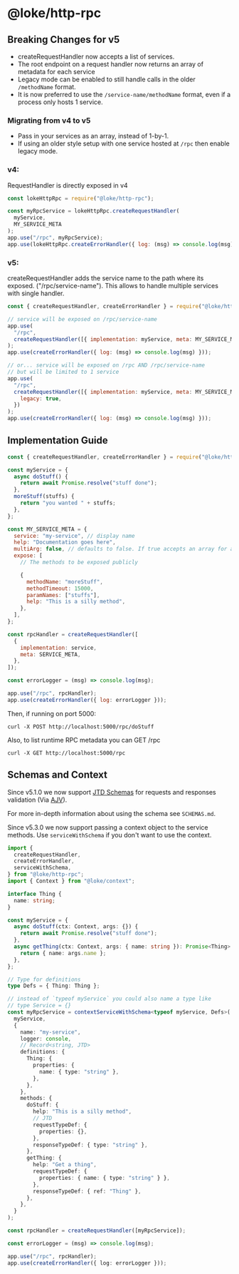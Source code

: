 # @loke/http-rpc

## Breaking Changes for v5

- createRequestHandler now accepts a list of services.
- The root endpoint on a request handler now returns an array of metadata for each service
- Legacy mode can be enabled to still handle calls in the older `/methodName` format.
- It is now preferred to use the `/service-name/methodName` format, even if a process only hosts 1 service.

### Migrating from v4 to v5

- Pass in your services as an array, instead of 1-by-1.
- If using an older style setup with one service hosted at `/rpc` then enable legacy mode.

### v4:

RequestHandler is directly exposed in v4

```js
const lokeHttpRpc = require("@loke/http-rpc");

const myRpcService = lokeHttpRpc.createRequestHandler(
  myService,
  MY_SERVICE_META
);
app.use("/rpc", myRpcService);
app.use(lokeHttpRpc.createErrorHandler({ log: (msg) => console.log(msg) }));
```

### v5:

createRequestHandler adds the service name to the path where its exposed. ("/rpc/service-name"). This allows to handle multiple services with single handler.

```js
const { createRequestHandler, createErrorHandler } = require("@loke/http-rpc");

// service will be exposed on /rpc/service-name
app.use(
  "/rpc",
  createRequestHandler([{ implementation: myService, meta: MY_SERVICE_META }])
);
app.use(createErrorHandler({ log: (msg) => console.log(msg) }));

// or... service will be exposed on /rpc AND /rpc/service-name
// but will be limited to 1 service
app.use(
  "/rpc",
  createRequestHandler([{ implementation: myService, meta: MY_SERVICE_META }], {
    legacy: true,
  })
);
app.use(createErrorHandler({ log: (msg) => console.log(msg) }));
```

## Implementation Guide

```js
const { createRequestHandler, createErrorHandler } = require("@loke/http-rpc");

const myService = {
  async doStuff() {
    return await Promise.resolve("stuff done");
  },
  moreStuff(stuffs) {
    return "you wanted " + stuffs;
  },
};

const MY_SERVICE_META = {
  service: "my-service", // display name
  help: "Documentation goes here",
  multiArg: false, // defaults to false. If true accepts an array for arguments, if false an array will be assumed to be the first (and only) argument.
  expose: [
    // The methods to be exposed publicly

    {
      methodName: "moreStuff",
      methodTimeout: 15000,
      paramNames: ["stuffs"],
      help: "This is a silly method",
    },
  ],
};

const rpcHandler = createRequestHandler([
  {
    implementation: service,
    meta: SERVICE_META,
  },
]);

const errorLogger = (msg) => console.log(msg);

app.use("/rpc", rpcHandler);
app.use(createErrorHandler({ log: errorLogger }));
```

Then, if running on port 5000:

```
curl -X POST http://localhost:5000/rpc/doStuff
```

Also, to list runtime RPC metadata you can GET /rpc

```
curl -X GET http://localhost:5000/rpc
```

## Schemas and Context

Since v5.1.0 we now support
[JTD Schemas](https://jsontypedef.com/docs/jtd-in-5-minutes/) for requests and
responses validation (Via [AJV](https://ajv.js.org/json-type-definition.html)).

For more in-depth information about using the schema see `SCHEMAS.md`.

Since v5.3.0 we now support passing a context object to the service methods. Use `serviceWithSchema` if you don't want to use the context.

```ts
import {
  createRequestHandler,
  createErrorHandler,
  serviceWithSchema,
} from "@loke/http-rpc";
import { Context } from "@loke/context";

interface Thing {
  name: string;
}

const myService = {
  async doStuff(ctx: Context, args: {}) {
    return await Promise.resolve("stuff done");
  },
  async getThing(ctx: Context, args: { name: string }): Promise<Thing> {
    return { name: args.name };
  },
};

// Type for definitions
type Defs = { Thing: Thing };

// instead of `typeof myService` you could also name a type like
// type Service = {}
const myRpcService = contextServiceWithSchema<typeof myService, Defs>(
  myService,
  {
    name: "my-service",
    logger: console,
    // Record<string, JTD>
    definitions: {
      Thing: {
        properties: {
          name: { type: "string" },
        },
      },
    },
    methods: {
      doStuff: {
        help: "This is a silly method",
        // JTD
        requestTypeDef: {
          properties: {},
        },
        responseTypeDef: { type: "string" },
      },
      getThing: {
        help: "Get a thing",
        requestTypeDef: {
          properties: { name: { type: "string" } },
        },
        responseTypeDef: { ref: "Thing" },
      },
    },
  }
);

const rpcHandler = createRequestHandler([myRpcService]);

const errorLogger = (msg) => console.log(msg);

app.use("/rpc", rpcHandler);
app.use(createErrorHandler({ log: errorLogger }));
```